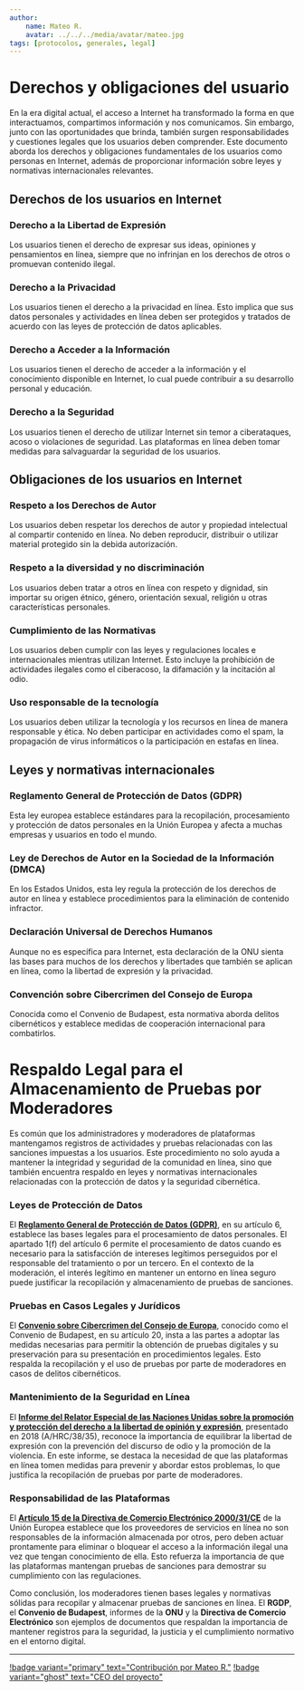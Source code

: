 ```yaml
---
author: 
    name: Mateo R.
    avatar: ../../../media/avatar/mateo.jpg
tags: [protocolos, generales, legal]
---
```


# Derechos y obligaciones del usuario

En la era digital actual, el acceso a Internet ha transformado la forma en que interactuamos, compartimos información y nos comunicamos. Sin embargo, junto con las oportunidades que brinda, también surgen responsabilidades y cuestiones legales que los usuarios deben comprender. Este documento aborda los derechos y obligaciones fundamentales de los usuarios como personas en Internet, además de proporcionar información sobre leyes y normativas internacionales relevantes.

## Derechos de los usuarios en Internet

### Derecho a la Libertad de Expresión
Los usuarios tienen el derecho de expresar sus ideas, opiniones y pensamientos en línea, siempre que no infrinjan en los derechos de otros o promuevan contenido ilegal.

### Derecho a la Privacidad
Los usuarios tienen el derecho a la privacidad en línea. Esto implica que sus datos personales y actividades en línea deben ser protegidos y tratados de acuerdo con las leyes de protección de datos aplicables.

### Derecho a Acceder a la Información
Los usuarios tienen el derecho de acceder a la información y el conocimiento disponible en Internet, lo cual puede contribuir a su desarrollo personal y educación.

### Derecho a la Seguridad
Los usuarios tienen el derecho de utilizar Internet sin temor a ciberataques, acoso o violaciones de seguridad. Las plataformas en línea deben tomar medidas para salvaguardar la seguridad de los usuarios.

## Obligaciones de los usuarios en Internet

### Respeto a los Derechos de Autor
Los usuarios deben respetar los derechos de autor y propiedad intelectual al compartir contenido en línea. No deben reproducir, distribuir o utilizar material protegido sin la debida autorización.

### Respeto a la diversidad y no discriminación
Los usuarios deben tratar a otros en línea con respeto y dignidad, sin importar su origen étnico, género, orientación sexual, religión u otras características personales.

### Cumplimiento de las Normativas
Los usuarios deben cumplir con las leyes y regulaciones locales e internacionales mientras utilizan Internet. Esto incluye la prohibición de actividades ilegales como el ciberacoso, la difamación y la incitación al odio.

### Uso responsable de la tecnología
Los usuarios deben utilizar la tecnología y los recursos en línea de manera responsable y ética. No deben participar en actividades como el spam, la propagación de virus informáticos o la participación en estafas en línea.

## Leyes y normativas internacionales

### Reglamento General de Protección de Datos (GDPR)
Esta ley europea establece estándares para la recopilación, procesamiento y protección de datos personales en la Unión Europea y afecta a muchas empresas y usuarios en todo el mundo.

### Ley de Derechos de Autor en la Sociedad de la Información (DMCA)
En los Estados Unidos, esta ley regula la protección de los derechos de autor en línea y establece procedimientos para la eliminación de contenido infractor.

### Declaración Universal de Derechos Humanos
Aunque no es específica para Internet, esta declaración de la ONU sienta las bases para muchos de los derechos y libertades que también se aplican en línea, como la libertad de expresión y la privacidad.

### Convención sobre Cibercrimen del Consejo de Europa
Conocida como el Convenio de Budapest, esta normativa aborda delitos cibernéticos y establece medidas de cooperación internacional para combatirlos.

# Respaldo Legal para el Almacenamiento de Pruebas por Moderadores

Es común que los administradores y moderadores de plataformas mantengamos registros de actividades y pruebas relacionadas con las sanciones impuestas a los usuarios. Este procedimiento no solo ayuda a mantener la integridad y seguridad de la comunidad en línea, sino que también encuentra respaldo en leyes y normativas internacionales relacionadas con la protección de datos y la seguridad cibernética.

### Leyes de Protección de Datos

El **[Reglamento General de Protección de Datos (GDPR)](https://eur-lex.europa.eu/ES/legal-content/summary/general-data-protection-regulation-gdpr.html)**, en su artículo 6, establece las bases legales para el procesamiento de datos personales. El apartado 1(f) del artículo 6 permite el procesamiento de datos cuando es necesario para la satisfacción de intereses legítimos perseguidos por el responsable del tratamiento o por un tercero. En el contexto de la moderación, el interés legítimo en mantener un entorno en línea seguro puede justificar la recopilación y almacenamiento de pruebas de sanciones.

### Pruebas en Casos Legales y Jurídicos

El **[Convenio sobre Cibercrimen del Consejo de Europa](https://rm.coe.int/16802fa403)**, conocido como el Convenio de Budapest, en su artículo 20, insta a las partes a adoptar las medidas necesarias para permitir la obtención de pruebas digitales y su preservación para su presentación en procedimientos legales. Esto respalda la recopilación y el uso de pruebas por parte de moderadores en casos de delitos cibernéticos.

### Mantenimiento de la Seguridad en Línea

El **[Informe del Relator Especial de las Naciones Unidas sobre la promoción y protección del derecho a la libertad de opinión y expresión](https://documents-dds-ny.un.org/doc/UNDOC/GEN/G18/096/75/PDF/G1809675.pdf?OpenElement)**, presentado en 2018 (A/HRC/38/35), reconoce la importancia de equilibrar la libertad de expresión con la prevención del discurso de odio y la promoción de la violencia. En este informe, se destaca la necesidad de que las plataformas en línea tomen medidas para prevenir y abordar estos problemas, lo que justifica la recopilación de pruebas por parte de moderadores.

### Responsabilidad de las Plataformas

El **[Artículo 15 de la Directiva de Comercio Electrónico 2000/31/CE](https://eur-lex.europa.eu/eli/dir/2000/31/oj)** de la Unión Europea establece que los proveedores de servicios en línea no son responsables de la información almacenada por otros, pero deben actuar prontamente para eliminar o bloquear el acceso a la información ilegal una vez que tengan conocimiento de ella. Esto refuerza la importancia de que las plataformas mantengan pruebas de sanciones para demostrar su cumplimiento con las regulaciones.

Como conclusión, los moderadores tienen bases legales y normativas sólidas para recopilar y almacenar pruebas de sanciones en línea. El **RGDP**, el **Convenio de Budapest**, informes de la **ONU** y la **Directiva de Comercio Electrónico** son ejemplos de documentos que respaldan la importancia de mantener registros para la seguridad, la justicia y el cumplimiento normativo en el entorno digital.

---
[!badge variant="primary" text="Contribución por Mateo R."](https://mateo.ltd/) [!badge variant="ghost" text="CEO del proyecto"](https://mateo.ltd/)